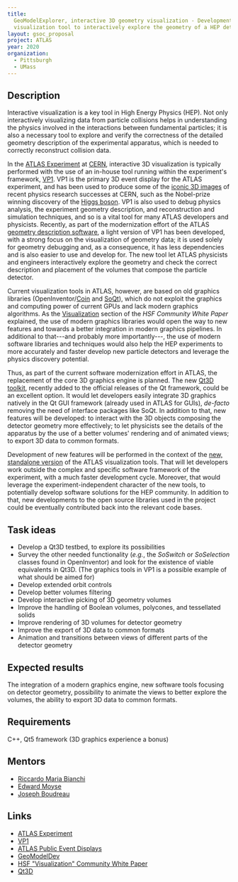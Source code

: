 ```yaml
---
title:
  GeoModelExplorer, interactive 3D geometry visualization - Development of a
  visualization tool to interactively explore the geometry of a HEP detector
layout: gsoc_proposal
project: ATLAS
year: 2020
organization:
  - Pittsburgh
  - UMass
---
```


## Description

Interactive visualization is a key tool in High Energy Physics (HEP). Not only
interactively visualizing data from particle collisions helps in understanding
the physics involved in the interactions between fundamental particles; it is
also a necessary tool to explore and verify the correctness of the detailed
geometry description of the experimental apparatus, which is needed to correctly
reconstruct collision data.

In the [ATLAS Experiment](https://atlas.cern) at [CERN](https://home.cern),
interactive 3D visualization is typically performed with the use of an in-house
tool running within the experiment's framework,
[VP1](http://atlas-vp1.web.cern.ch/atlas-vp1/home/). VP1 is the primary 3D event
display for the ATLAS experiment, and has been used to produce some of the
[iconic 3D images](https://twiki.cern.ch/twiki/bin/view/AtlasPublic/EventDisplayRun2Physics)
of recent physics research successes at CERN, such as the Nobel-prize winning
discovery of the
[Higgs boson](https://atlas.cern/updates/atlas-feature/higgs-boson). VP1 is also
used to debug physics analysis, the experiment geometry description, and
reconstruction and simulation techniques, and so is a vital tool for many ATLAS
developers and physicists. Recently, as part of the modernization effort of the
ATLAS [geometry description software](https://gitlab.cern.ch/GeoModelDev/), a
light version of VP1 has been developed, with a strong focus on the
visualization of geometry data; it is used solely for geometry debugging and, as
a consequence, it has less dependencies and is also easier to use and develop
for. The new tool let ATLAS physicists and engineers interactively explore the
geometry and check the correct description and placement of the volumes that
compose the particle detector.

Current visualization tools in ATLAS, however, are based on old graphics
libraries (OpenInventor/[Coin](https://bitbucket.org/Coin3D/coin/src/default/)
and [SoQt](https://bitbucket.org/Coin3D/soqt)), which do not exploit the
graphics and computing power of current GPUs and lack modern graphics
algorithms. As the [Visualization](https://arxiv.org/abs/1811.10309) section of
the _HSF Community White Paper_ explained, the use of modern graphics libraries
would open the way to new features and towards a better integration in modern
graphics pipelines. In additional to that---and probably more importantly---,
the use of modern software libraries and techniques would also help the HEP
experiments to more accurately and faster develop new particle detectors and
leverage the physics discovery potential.

Thus, as part of the current software modernization effort in ATLAS, the
replacement of the core 3D graphics engine is planned. The new
[Qt3D toolkit](https://doc.qt.io/qt-5/qt3d-index.html), recently added to the
official releases of the Qt framework, could be an excellent option. It would
let developers easily integrate 3D graphics natively in the Qt GUI framework
(already used in ATLAS for GUIs), _de-facto_ removing the need of interface
packages like SoQt. In addition to that, new features will be developed: to
interact with the 3D objects composing the detector geometry more effectively;
to let physicists see the details of the apparatus by the use of a better
volumes' rendering and of animated views; to export 3D data to common formats.

Development of new features will be performed in the context of the
[new, standalone version](https://gitlab.cern.ch/GeoModelDev/geomodelvisualization)
of the ATLAS visualization tools. That will let developers work outside the
complex and specific software framework of the experiment, with a much faster
development cycle. Moreover, that would leverage the experiment-independent
character of the new tools, to potentially develop software solutions for the
HEP community. In addition to that, new developments to the open source
libraries used in the project could be eventually contributed back into the
relevant code bases.

## Task ideas

- Develop a Qt3D testbed, to explore its possibilities
- Survey the other needed functionality (_e.g._, the _SoSwitch_ or _SoSelection_
  classes found in OpenInventor) and look for the existence of viable
  equivalents in Qt3D. (The graphics tools in VP1 is a possible example of what
  should be aimed for)
- Develop extended orbit controls
- Develop better volumes filtering
- Develop interactive picking of 3D geometry volumes
- Improve the handling of Boolean volumes, polycones, and tessellated solids
- Improve rendering of 3D volumes for detector geometry
- Improve the export of 3D data to common formats
- Animation and transitions between views of different parts of the detector
  geometry

## Expected results

The integration of a modern graphics engine, new software tools focusing on
detector geometry, possibility to animate the views to better explore the
volumes, the ability to export 3D data to common formats.

## Requirements

C++, Qt5 framework (3D graphics experience a bonus)

## Mentors

- [Riccardo Maria Bianchi](mailto:riccardo.maria.bianchi@cern.ch)
- [Edward Moyse](mailto:edward.moyse@cern.ch)
- [Joseph Boudreau](mailto:boudreau@pitt.edu)

## Links

- [ATLAS Experiment](https://atlas.cern)
- [VP1](http://atlas-vp1.web.cern.ch/atlas-vp1/home/)
- [ATLAS Public Event Displays](https://twiki.cern.ch/twiki/bin/view/AtlasPublic/EventDisplayRun2Physics)
- [GeoModelDev](https://gitlab.cern.ch/GeoModelDev/)
- [HSF "Visualization" Community White Paper](https://arxiv.org/abs/1811.10309)
- [Qt3D](https://doc.qt.io/qt-5/qt3d-index.html)
